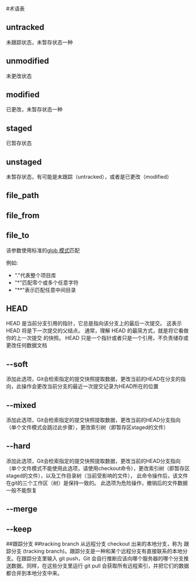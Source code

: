 #术语表

##  untracked
未跟踪状态，未暂存状态一种

##  unmodified
未更改状态

##  modified
已更改，未暂存状态一种

##  staged
已暂存状态

##  unstaged
未暂存状态，有可能是未跟踪（untracked），或者是已更改（modified）

## file_path
## file_from
## file_to
该参数使用标准的[glob 模式][1]匹配

例如:
*   "."代表整个项目库
*   "*"匹配零个或多个任意字符
*   "**"表示匹配任意中间目录

## HEAD
HEAD 是当前分支引用的指针，它总是指向该分支上的最后一次提交。 这表示 HEAD 将是下一次提交的父结点。 通常，理解 HEAD 的最简方式，就是将它看做 你的上一次提交 的快照。
HEAD 只是一个指针或者只是一个引用，不负责储存或更改任何数据文档

## --soft
添加此选项，Git会检索指定的提交快照提取数据，更改当前的HEAD在分支的指向，此操作会更改当前分支的最近一次提交记录为HEAD所在的位置

## --mixed
添加此选项，Git会检索指定的提交快照提取数据，更改当前的HEAD分支指向（单个文件模式会跳过此步骤），更改索引树（即暂存区staged的文件）

## --hard
添加此选项，Git会检索指定的提交快照提取数据，更改当前的HEAD分支指向（单个文件模式不能使用此选项，请使用checkout命令），更改索引树（即暂存区staged的文件），以及工作目录树（当前受影响的文件），
此命令操作后，该文件在git的三个工作区（树）是保持一致的。
此选项为危险操作，撤销后的文件数据一般不能恢复

## --merge
## --keep

##跟踪分支
##tracking branch
从远程分支 checkout 出来的本地分支，称为 跟踪分支 (tracking branch)。跟踪分支是一种和某个远程分支有直接联系的本地分支。在跟踪分支里输入 git push，Git 会自行推断应该向哪个服务器的哪个分支推送数据。同样，在这些分支里运行 git pull 会获取所有远程索引，并把它们的数据都合并到本地分支中来。


[1]: https://baidu.com/q?glob